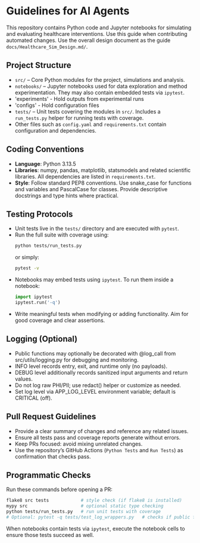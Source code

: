 # Guidelines for AI Agents

This repository contains Python code and Jupyter notebooks for simulating and evaluating healthcare interventions. Use this guide when contributing automated changes.
Use the overall design document as the guide `docs/Healthcare_Sim_Design.md/`.
## Project Structure
- `src/` – Core Python modules for the project, simulations and analysis.
- `notebooks/` – Jupyter notebooks used for data exploration and method experimentation. They may also contain embedded tests via `ipytest`.
- 'experiments' - Hold outputs from experimental runs
- 'configs' - Hold configuration files
- `tests/` – Unit tests covering the modules in `src/`. Includes a `run_tests.py` helper for running tests with coverage.
- Other files such as `config.yaml` and `requirements.txt` contain configuration and dependencies.

## Coding Conventions
- **Language**: Python 3.13.5
- **Libraries**: numpy, pandas, matplotlib, statsmodels and related scientific libraries. All dependencies are listed in `requirements.txt`.
- **Style**: Follow standard PEP8 conventions. Use snake_case for functions and variables and PascalCase for classes. Provide descriptive docstrings and type hints where practical.

## Testing Protocols
- Unit tests live in the `tests/` directory and are executed with `pytest`.
- Run the full suite with coverage using:
  ```bash
  python tests/run_tests.py
  ```
  or simply:
  ```bash
  pytest -v
  ```
- Notebooks may embed tests using `ipytest`. To run them inside a notebook:
  ```python
  import ipytest
  ipytest.run('-q')
  ```
- Write meaningful tests when modifying or adding functionality. Aim for good coverage and clear assertions.

## Logging (Optional)
- Public functions may optionally be decorated with @log_call from src/utils/logging.py for debugging and monitoring.
- INFO level records entry, exit, and runtime only (no payloads).
- DEBUG level additionally records sanitized input arguments and return values.
- Do not log raw PHI/PII; use redact() helper or customize as needed.
- Set log level via APP_LOG_LEVEL environment variable; default is CRITICAL (off).

## Pull Request Guidelines
- Provide a clear summary of changes and reference any related issues.
- Ensure all tests pass and coverage reports generate without errors.
- Keep PRs focused: avoid mixing unrelated changes.
- Use the repository’s GitHub Actions (`Python Tests` and `Run Tests`) as confirmation that checks pass.

## Programmatic Checks
Run these commands before opening a PR:
```bash
flake8 src tests            # style check (if flake8 is installed)
mypy src                    # optional static type checking
python tests/run_tests.py   # run unit tests with coverage
# Optional: pytest -q tests/test_log_wrappers.py   # checks if public functions have @log_call decorators
```

When notebooks contain tests via `ipytest`, execute the notebook cells to ensure those tests succeed as well.
